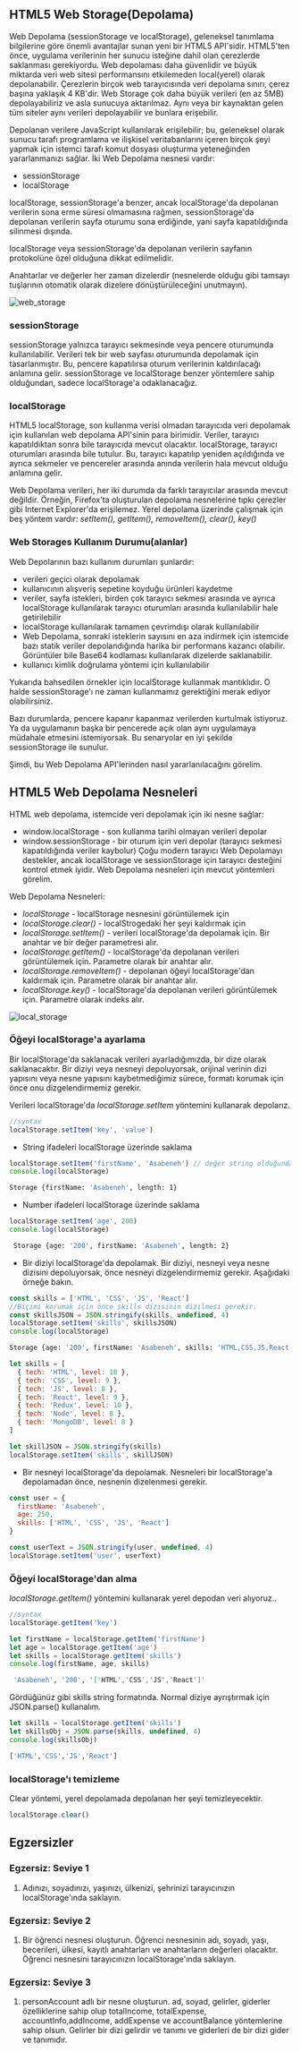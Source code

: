 ## HTML5 Web Storage(Depolama)

Web Depolama (sessionStorage ve localStorage), geleneksel tanımlama bilgilerine göre önemli avantajlar sunan yeni bir HTML5 API'sidir. HTML5'ten önce, uygulama verilerinin her sunucu isteğine dahil olan çerezlerde saklanması gerekiyordu. Web depolaması daha güvenlidir ve büyük miktarda veri web sitesi performansını etkilemeden local(yerel) olarak depolanabilir. Çerezlerin birçok web tarayıcısında veri depolama sınırı, çerez başına yaklaşık 4 KB'dir. Web Storage çok daha büyük verileri (en az 5MB) depolayabiliriz ve asla sunucuya aktarılmaz. Aynı veya bir kaynaktan gelen tüm siteler aynı verileri depolayabilir ve bunlara erişebilir.

Depolanan verilere JavaScript kullanılarak erişilebilir; bu, geleneksel olarak sunucu tarafı programlama ve ilişkisel veritabanlarını içeren birçok şeyi yapmak için istemci tarafı komut dosyası oluşturma yeteneğinden yararlanmanızı sağlar. İki Web Depolama nesnesi vardır:

- sessionStorage
- localStorage

localStorage, sessionStorage'a benzer, ancak localStorage'da depolanan verilerin sona erme süresi olmamasına rağmen, sessionStorage'da depolanan verilerin sayfa oturumu sona erdiğinde, yani sayfa kapatıldığında silinmesi dışında.

localStorage veya sessionStorage'da depolanan verilerin sayfanın protokolüne özel olduğuna dikkat edilmelidir.

Anahtarlar ve değerler her zaman dizelerdir (nesnelerde olduğu gibi tamsayı tuşlarının otomatik olarak dizelere dönüştürüleceğini unutmayın).

![web_storage](../images/web_storage.png)

### sessionStorage

sessionStorage yalnızca tarayıcı sekmesinde veya pencere oturumunda kullanılabilir. Verileri tek bir web sayfası oturumunda depolamak için tasarlanmıştır. Bu, pencere kapatılırsa oturum verilerinin kaldırılacağı anlamına gelir. sessionStorage ve localStorage benzer yöntemlere sahip olduğundan, sadece localStorage'a odaklanacağız.

### localStorage

HTML5 localStorage, son kullanma verisi olmadan tarayıcıda veri depolamak için kullanılan web depolama API'sinin para birimidir. Veriler, tarayıcı kapatıldıktan sonra bile tarayıcıda mevcut olacaktır. localStorage, tarayıcı oturumları arasında bile tutulur. Bu, tarayıcı kapatılıp yeniden açıldığında ve ayrıca sekmeler ve pencereler arasında anında verilerin hala mevcut olduğu anlamına gelir.

Web Depolama verileri, her iki durumda da farklı tarayıcılar arasında mevcut değildir. Örneğin, Firefox'ta oluşturulan depolama nesnelerine tıpkı çerezler gibi Internet Explorer'da erişilemez. 
Yerel depolama üzerinde çalışmak için beş yöntem vardır:
_setItem(), getItem(), removeItem(), clear(), key()_

### Web Storages Kullanım Durumu(alanlar)

Web Depolarının bazı kullanım durumları şunlardır:

- verileri geçici olarak depolamak
- kullanıcının alışveriş sepetine koyduğu ürünleri kaydetme
- veriler, sayfa istekleri, birden çok tarayıcı sekmesi arasında ve ayrıca localStorage kullanılarak tarayıcı oturumları arasında kullanılabilir hale getirilebilir
- localStorage kullanılarak tamamen çevrimdışı olarak kullanılabilir
- Web Depolama, sonraki isteklerin sayısını en aza indirmek için istemcide bazı statik veriler depolandığında harika bir performans kazancı olabilir. Görüntüler bile Base64 kodlaması kullanılarak dizelerde saklanabilir.
- kullanıcı kimlik doğrulama yöntemi için kullanılabilir

Yukarıda bahsedilen örnekler için localStorage kullanmak mantıklıdır. O halde sessionStorage'ı ne zaman kullanmamız gerektiğini merak ediyor olabilirsiniz.

Bazı durumlarda, pencere kapanır kapanmaz verilerden kurtulmak istiyoruz. Ya da uygulamanın başka bir pencerede açık olan aynı uygulamaya müdahale etmesini istemiyorsak. Bu senaryolar en iyi şekilde sessionStorage ile sunulur.

Şimdi, bu Web Depolama API'lerinden nasıl yararlanılacağını görelim.

## HTML5 Web Depolama Nesneleri

HTML web depolama, istemcide veri depolamak için iki nesne sağlar:

- window.localStorage - son kullanma tarihi olmayan verileri depolar
- window.sessionStorage - bir oturum için veri depolar (tarayıcı sekmesi kapatıldığında veriler kaybolur) Çoğu modern tarayıcı Web Depolamayı destekler, ancak localStorage ve sessionStorage için tarayıcı desteğini kontrol etmek iyidir. Web Depolama nesneleri için mevcut yöntemleri görelim.

Web Depolama Nesneleri:

- _localStorage_ - localStorage nesnesini görüntülemek için
- _localStorage.clear()_ - localStrogedaki her şeyi kaldırmak için
- _localStorage.setItem()_ - verileri localStorage'da depolamak için. Bir anahtar ve bir değer parametresi alır.
- _localStorage.getItem()_ - localStorage'da depolanan verileri görüntülemek için. Parametre olarak bir anahtar alır.
- _localStorage.removeItem()_ - depolanan öğeyi localStorage'dan kaldırmak için. Parametre olarak bir anahtar alır.
- _localStorage.key()_ - localStorage'da depolanan verileri görüntülemek için. Parametre olarak indeks alır.

![local_storage](../images/local_storage.png)

### Öğeyi localStorage'a ayarlama

Bir localStorage'da saklanacak verileri ayarladığımızda, bir dize olarak saklanacaktır. Bir diziyi veya nesneyi depoluyorsak, orijinal verinin dizi yapısını veya nesne yapısını kaybetmediğimiz sürece, formatı korumak için önce onu dizgelendirmemiz gerekir.

Verileri localStorage'da _localStorage.setItem_ yöntemini kullanarak depolarız.

```js
//syntax
localStorage.setItem('key', 'value')
```

- String ifadeleri localStorage üzerinde saklama

```js
localStorage.setItem('firstName', 'Asabeneh') // değer string olduğundan onu stringleştirmeyiz
console.log(localStorage)
```

```sh
Storage {firstName: 'Asabeneh', length: 1}
```

- Number ifadeleri localStorage üzerinde saklama

```js
localStorage.setItem('age', 200)
console.log(localStorage)
```

```sh
 Storage {age: '200', firstName: 'Asabeneh', length: 2}
```

- Bir diziyi localStorage'da depolamak. Bir diziyi, nesneyi veya nesne dizisini depoluyorsak, önce nesneyi dizgelendirmemiz gerekir. Aşağıdaki örneğe bakın.

```js
const skills = ['HTML', 'CSS', 'JS', 'React']
//Biçimi korumak için önce skills dizisinin dizilmesi gerekir.
const skillsJSON = JSON.stringify(skills, undefined, 4)
localStorage.setItem('skills', skillsJSON)
console.log(localStorage)
```

```sh
Storage {age: '200', firstName: 'Asabeneh', skills: 'HTML,CSS,JS,React', length: 3}
```

```js
let skills = [
  { tech: 'HTML', level: 10 },
  { tech: 'CSS', level: 9 },
  { tech: 'JS', level: 8 },
  { tech: 'React', level: 9 },
  { tech: 'Redux', level: 10 },
  { tech: 'Node', level: 8 },
  { tech: 'MongoDB', level: 8 }
]

let skillJSON = JSON.stringify(skills)
localStorage.setItem('skills', skillJSON)
```

- Bir nesneyi localStorage'da depolamak. Nesneleri bir localStorage'a depolamadan önce, nesnenin dizelenmesi gerekir.

```js
const user = {
  firstName: 'Asabeneh',
  age: 250,
  skills: ['HTML', 'CSS', 'JS', 'React']
}

const userText = JSON.stringify(user, undefined, 4)
localStorage.setItem('user', userText)
```

### Öğeyi localStorage'dan alma

_localStorage.getItem()_ yöntemini kullanarak yerel depodan veri alıyoruz..

```js
//syntax
localStorage.getItem('key')
```

```js
let firstName = localStorage.getItem('firstName')
let age = localStorage.getItem('age')
let skills = localStorage.getItem('skills')
console.log(firstName, age, skills)
```

```sh
 'Asabeneh', '200', '['HTML','CSS','JS','React']'
```

Gördüğünüz gibi skills string formatında. Normal diziye ayrıştırmak için JSON.parse() kullanalım.

```js
let skills = localStorage.getItem('skills')
let skillsObj = JSON.parse(skills, undefined, 4)
console.log(skillsObj)
```

```sh
['HTML','CSS','JS','React']
```

### localStorage'ı temizleme

Clear yöntemi, yerel depolamada depolanan her şeyi temizleyecektir.

```js
localStorage.clear()
```

## Egzersizler

### Egzersiz: Seviye 1

1. Adınızı, soyadınızı, yaşınızı, ülkenizi, şehrinizi tarayıcınızın localStorage'ında saklayın.

### Egzersiz: Seviye 2

1. Bir öğrenci nesnesi oluşturun. Öğrenci nesnesinin adı, soyadı, yaşı, becerileri, ülkesi, kayıtlı anahtarları ve anahtarların değerleri olacaktır. Öğrenci nesnesini tarayıcınızın localStorage'ında saklayın.

### Egzersiz: Seviye 3

1. personAccount adlı bir nesne oluşturun. ad, soyad, gelirler, giderler özelliklerine sahip olup totalIncome, totalExpense, accountInfo,addIncome, addExpense ve accountBalance yöntemlerine sahip olsun. Gelirler bir dizi gelirdir ve tanımı ve giderleri de bir dizi gider ve tanımıdır.


